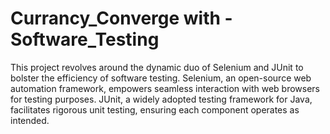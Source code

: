 # Currancy_Converge with -Software_Testing
This project revolves around the dynamic duo of Selenium and JUnit to bolster the efficiency of software testing. 
Selenium, an open-source web automation framework, empowers seamless interaction with web browsers for testing purposes. 
JUnit, a widely adopted testing framework for Java, facilitates rigorous unit testing, ensuring each component operates as intended.

